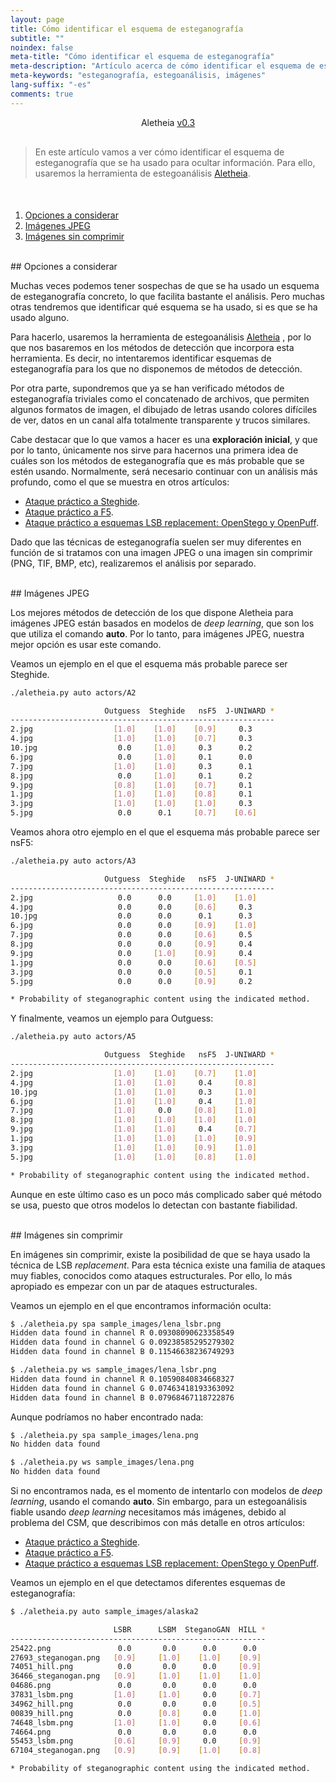 ```yaml
---
layout: page
title: Cómo identificar el esquema de esteganografía
subtitle: "" 
noindex: false
meta-title: "Cómo identificar el esquema de esteganografía"
meta-description: "Artículo acerca de cómo identificar el esquema de esteganografía que se ha usado para ocultar información, usando la herramienta Aletheia"
meta-keywords: "esteganografía, estegoanálisis, imágenes"
lang-suffix: "-es"
comments: true
---
```


<center style='margin-bottom:30px'>Aletheia <a href='https://github.com/daniellerch/aletheia/tree/v0.3'>v0.3</a></center>

> En este artículo vamos a ver cómo identificar el esquema de esteganografía 
> que se ha usado para ocultar información. Para ello, usaremos la herramienta 
> de estegoanálisis [Aletheia](https://github.com/daniellerch/aletheia).


<style>
    [id]::before {
        content: '';
        display: block;
        height:      70px;
        margin-top: -70px;
        visibility: hidden;
    }
</style>

<div class='menu' style='margin-top:50px'></div>

1. [Opciones a considerar](#opciones-a-considerar)
2. [Imágenes JPEG](#imágenes-jpeg)
3. [Imágenes sin comprimir](#imágenes-sin-comprimir)


<br>
## Opciones a considerar

Muchas veces podemos tener sospechas de que se ha usado un esquema de 
esteganografía concreto, lo que facilita bastante el análisis. Pero muchas
otras tendremos que identificar qué esquema se ha usado, si es que se ha
usado alguno.

Para hacerlo, usaremos la herramienta de estegoanálisis
[Aletheia](https://github.com/daniellerch/aletheia) , por lo que nos basaremos
en los métodos de detección que incorpora esta herramienta. Es decir, no
intentaremos identificar esquemas de esteganografía para los que no disponemos
de métodos de detección.

Por otra parte, supondremos que ya se han verificado métodos de esteganografía
triviales como el concatenado de archivos, que permiten algunos formatos de 
imagen, el dibujado de letras usando colores difíciles de ver, datos en un
canal alfa totalmente transparente y trucos similares.

Cabe destacar que lo que vamos a hacer es una **exploración inicial**, y que
por lo tanto, únicamente nos sirve para hacernos una primera idea de cuáles 
son los métodos de esteganografía que es más probable que se estén usando.
Normalmente, será necesario continuar con un análisis más profundo, como el
que se muestra en otros artículos:

- [Ataque práctico a Steghide](/stego/aletheia/v03/steghide-attack-es/).
- [Ataque práctico a F5](/stego/aletheia/v03/f5-attack-es/).
- [Ataque práctico a esquemas LSB replacement: OpenStego y OpenPuff](/stego/aletheia/v03/lsbr-attack-es/).


Dado que las técnicas de esteganografía suelen ser muy diferentes en función
de si tratamos con una imagen JPEG o una imagen sin comprimir (PNG,
TIF, BMP, etc), realizaremos el análisis por separado.

<br>
## Imágenes JPEG

Los mejores métodos de detección de los que dispone Aletheia para imágenes 
JPEG están basados en modelos de *deep learning*, que son los que utiliza 
el comando **auto**. Por lo tanto, para imágenes JPEG, nuestra mejor opción 
es usar este comando.

Veamos un ejemplo en el que el esquema más probable parece ser Steghide.

```bash
./aletheia.py auto actors/A2

                     Outguess  Steghide   nsF5  J-UNIWARD *
-----------------------------------------------------------
2.jpg                  [1.0]    [1.0]    [0.9]     0.3   
4.jpg                  [1.0]    [1.0]    [0.7]     0.3   
10.jpg                  0.0     [1.0]     0.3      0.2   
6.jpg                   0.0     [1.0]     0.1      0.0   
7.jpg                  [1.0]    [1.0]     0.3      0.1   
8.jpg                   0.0     [1.0]     0.1      0.2   
9.jpg                  [0.8]    [1.0]    [0.7]     0.1   
1.jpg                  [1.0]    [1.0]    [0.8]     0.1   
3.jpg                  [1.0]    [1.0]    [1.0]     0.3   
5.jpg                   0.0      0.1     [0.7]    [0.6]  

```

Veamos ahora otro ejemplo en el que el esquema más probable parece ser nsF5:

```bash
./aletheia.py auto actors/A3

                     Outguess  Steghide   nsF5  J-UNIWARD *
-----------------------------------------------------------
2.jpg                   0.0      0.0     [1.0]    [1.0]  
4.jpg                   0.0      0.0     [0.6]     0.3   
10.jpg                  0.0      0.0      0.1      0.3   
6.jpg                   0.0      0.0     [0.9]    [1.0]  
7.jpg                   0.0      0.0     [0.6]     0.5   
8.jpg                   0.0      0.0     [0.9]     0.4   
9.jpg                   0.0     [1.0]    [0.9]     0.4   
1.jpg                   0.0      0.0     [0.6]    [0.5]  
3.jpg                   0.0      0.0     [0.5]     0.1   
5.jpg                   0.0      0.0     [0.9]     0.2   

* Probability of steganographic content using the indicated method.
```

Y finalmente, veamos un ejemplo para Outguess:

```bash
./aletheia.py auto actors/A5

                     Outguess  Steghide   nsF5  J-UNIWARD *
-----------------------------------------------------------
2.jpg                  [1.0]    [1.0]    [0.7]    [1.0]  
4.jpg                  [1.0]    [1.0]     0.4     [0.8]  
10.jpg                 [1.0]    [1.0]     0.3     [1.0]  
6.jpg                  [1.0]    [1.0]     0.4     [1.0]  
7.jpg                  [1.0]     0.0     [0.8]    [1.0]  
8.jpg                  [1.0]    [1.0]    [1.0]    [1.0]  
9.jpg                  [1.0]    [1.0]     0.4     [0.7]  
1.jpg                  [1.0]    [1.0]    [1.0]    [0.9]  
3.jpg                  [1.0]    [1.0]    [0.9]    [1.0]  
5.jpg                  [1.0]    [1.0]    [0.8]    [1.0]  

* Probability of steganographic content using the indicated method.
```

Aunque en este último caso es un poco más complicado saber qué método se usa,
puesto que otros modelos lo detectan con bastante fiabilidad.


<br>
## Imágenes sin comprimir

En imágenes sin comprimir, existe la posibilidad de que se haya usado la técnica
de LSB *replacement*. Para esta técnica existe una familia de 
ataques muy fiables, conocidos como ataques estructurales. Por ello, lo
más apropiado es empezar con un par de ataques estructurales.

Veamos un ejemplo en el que encontramos información oculta:

```bash
$ ./aletheia.py spa sample_images/lena_lsbr.png
Hidden data found in channel R 0.09308090623358549
Hidden data found in channel G 0.09238585295279302
Hidden data found in channel B 0.11546638236749293

$ ./aletheia.py ws sample_images/lena_lsbr.png
Hidden data found in channel R 0.10590840834668327
Hidden data found in channel G 0.07463418193363092
Hidden data found in channel B 0.07968467118722876
```

Aunque podríamos no haber encontrado nada:

```bash
$ ./aletheia.py spa sample_images/lena.png
No hidden data found

$ ./aletheia.py ws sample_images/lena.png
No hidden data found
```

Si no encontramos nada, es el momento de intentarlo con modelos de 
*deep learning*, usando el comando **auto**. Sin embargo, para un estegoanálisis
fiable usando *deep learning* necesitamos más imágenes, debido al problema del 
CSM, que describimos con más detalle en otros artículos:

- [Ataque práctico a Steghide](/stego/aletheia/v03/steghide-attack-es/).
- [Ataque práctico a F5](/stego/aletheia/v03/f5-attack-es/).
- [Ataque práctico a esquemas LSB replacement: OpenStego y OpenPuff](/stego/aletheia/v03/lsbr-attack-es/).

Veamos un ejemplo en el que detectamos diferentes esquemas de esteganografía:

```bash
$ ./aletheia.py auto sample_images/alaska2

                       LSBR      LSBM  SteganoGAN  HILL *
---------------------------------------------------------
25422.png               0.0       0.0      0.0      0.0   
27693_steganogan.png   [0.9]     [1.0]    [1.0]    [0.9]  
74051_hill.png          0.0       0.0      0.0     [0.9]  
36466_steganogan.png   [0.9]     [1.0]    [1.0]    [1.0]  
04686.png               0.0       0.0      0.0      0.0   
37831_lsbm.png         [1.0]     [1.0]     0.0     [0.7]  
34962_hill.png          0.0       0.0      0.0     [0.5]  
00839_hill.png          0.0      [0.8]     0.0     [1.0]  
74648_lsbm.png         [1.0]     [1.0]     0.0     [0.6]  
74664.png               0.0       0.0      0.0      0.0   
55453_lsbm.png         [0.6]     [0.9]     0.0     [0.9]  
67104_steganogan.png   [0.9]     [0.9]    [1.0]    [0.8]  

* Probability of steganographic content using the indicated method.

```












